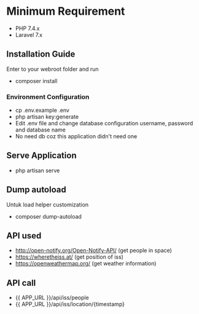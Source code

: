 # Minimum Requirement
 - PHP 7.4.x
 - Laravel 7.x

## Installation Guide

Enter to your webroot folder and run 
 - composer install

### Environment Configuration
 - cp .env.example .env
 - php artisan key:generate
 - Edit .env file and change database configuration username, password and database name
 - No need db coz this application didn't need one

## Serve Application
 - php artisan serve

## Dump autoload
Untuk load helper customization
 - composer dump-autoload

## API used
 - http://open-notify.org/Open-Notify-API/ (get people in space)
 - https://wheretheiss.at/ (get position of iss)
 - https://openweathermap.org/ (get weather information)

## API call
 - {{ APP_URL }}/api/iss/people
 - {{ APP_URL }}/api/iss/location/{timestamp}